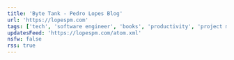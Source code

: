 ```yaml
---
title: 'Byte Tank - Pedro Lopes Blog'
url: 'https://lopespm.com'
tags: ['tech', 'software engineer', 'books', 'productivity', 'project management', 'personal lessons']
updatesFeed: 'https://lopespm.com/atom.xml'
nsfw: false
rss: true
---
```

